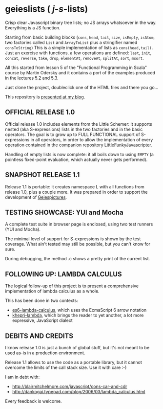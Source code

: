 # geieslists   ( _j_-_s_-lists)

Crisp clear Javascript binary tree lists; no JS arrays whatsoever in the way. Everything is a JS function.

Starting from basic building blocks (`cons`, `head`, `tail`, `size`, `isEmpty`, `isAtom`, two factories called `List` and `ArrayToList` plus a stringifier named `consToString`) 
This is a simple implementation of lists as `cons(head,tail)`. Just an exercise with functions.
a few operations are defined: `last`, `init`, `concat`, `reverse`, `take`, `drop`, `elementAt`, `removeAt`, `splitAt`, `sort`, `msort`.

All this started from lesson 5 of the "Functional Programming in Scala" course by Martin Odersky and it contains a port of the examples produced in the lectures 5.2 and 5.3.

Just clone the project, doubleclick one of the HTML files and there you go...

This repository is [presented at my blog](http://faustinelli.wordpress.com/2013/08/14/functional-programming-in-javascript-playing-with-lists-cons-car-and-cdr).

OFFICIAL RELEASE 1.0
--------------------
Official release 1.0 includes elements from the Little Schemer: it supports nested (aka S-expressions) lists in the two factories and in the basic operators. 
The goal is to grow up to FULL FUNCTIONAL support of S-expressions in all operators, in order to allow the implementation of every operation 
contained in the companion repository [LittleFunkyJavascripter](https://github.com/Muzietto/littleFunkyJavascripter).

Handling of empty lists is now complete: it all boils down to using `EMPTY` (a pointless fixed-point evaluation, which actually never gets performed).

SNAPSHOT RELEASE 1.1
--------------------
Release 1.1 is portable: it creates namespace L with all functions from release 1.0, plus a couple more.
It was prepared in order to support the development of [Geiespictures](https://github.com/Muzietto/geiespictures).

TESTING SHOWCASE: YUI and Mocha
-------------------------------
A complete test suite in browser page is enclosed, using two test runners (YUI and Mocha).

The minimal level of support for S-expressions is shown by the test coverage. What ain't tested may still be possible, but you can't know for sure.

During debugging, the method <cons>.c shows a pretty print of the current list.

FOLLOWING UP: LAMBDA CALCULUS
-----------------------------
The logical follow-up of this project is to present a comprehensive implementation of lambda calculus as a whole.

This has been done in two contexts:

 * [es6-lambda-calculus](https://github.com/Muzietto/es6-lambda-calculus), which uses the EcmaScript 6 arrow notation
 * [khepri-lambda](https://github.com/Muzietto/khepri-lambda), which brings the reader to yet another, a lot more expressive, JavaScript dialect

DEBITS AND CREDITS
------------------
I know release 1.0 is just a bunch of global stuff, but it's not meant to be used as-is in a production environment.

Release 1.1 allows to use the code as a portable library, but it cannot overcome the limits of the call stack size. Use it with care :-)

I am in debt with:
- http://blairmitchelmore.com/javascript/cons-car-and-cdr
- http://dankogai.typepad.com/blog/2006/03/lambda_calculus.html

Every feedback is welcome.
